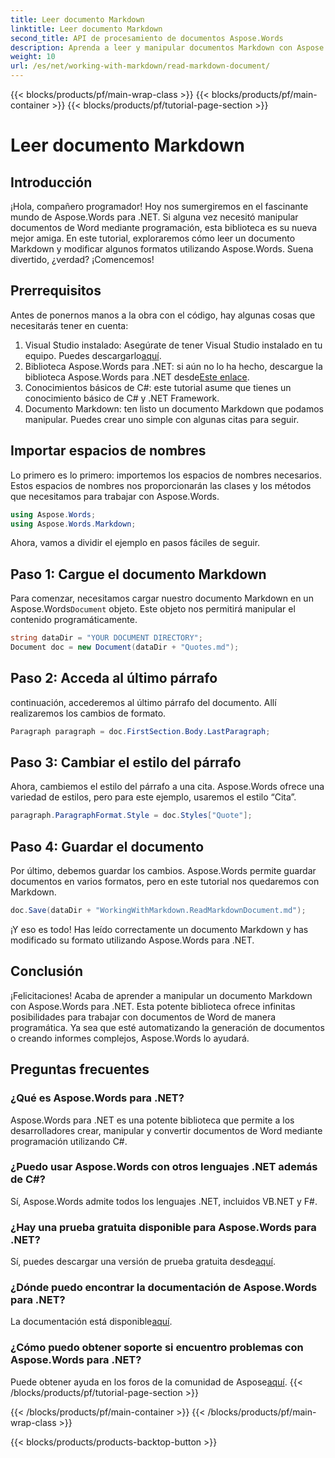 ```yaml
---
title: Leer documento Markdown
linktitle: Leer documento Markdown
second_title: API de procesamiento de documentos Aspose.Words
description: Aprenda a leer y manipular documentos Markdown con Aspose.Words para .NET con este tutorial detallado paso a paso. Perfecto para desarrolladores de todos los niveles.
weight: 10
url: /es/net/working-with-markdown/read-markdown-document/
---
```


{{< blocks/products/pf/main-wrap-class >}}
{{< blocks/products/pf/main-container >}}
{{< blocks/products/pf/tutorial-page-section >}}

# Leer documento Markdown

## Introducción

¡Hola, compañero programador! Hoy nos sumergiremos en el fascinante mundo de Aspose.Words para .NET. Si alguna vez necesitó manipular documentos de Word mediante programación, esta biblioteca es su nueva mejor amiga. En este tutorial, exploraremos cómo leer un documento Markdown y modificar algunos formatos utilizando Aspose.Words. Suena divertido, ¿verdad? ¡Comencemos!

## Prerrequisitos

Antes de ponernos manos a la obra con el código, hay algunas cosas que necesitarás tener en cuenta:

1. Visual Studio instalado: Asegúrate de tener Visual Studio instalado en tu equipo. Puedes descargarlo[aquí](https://visualstudio.microsoft.com/downloads/).
2.  Biblioteca Aspose.Words para .NET: si aún no lo ha hecho, descargue la biblioteca Aspose.Words para .NET desde[Este enlace](https://releases.aspose.com/words/net/).
3. Conocimientos básicos de C#: este tutorial asume que tienes un conocimiento básico de C# y .NET Framework.
4. Documento Markdown: ten listo un documento Markdown que podamos manipular. Puedes crear uno simple con algunas citas para seguir.

## Importar espacios de nombres

Lo primero es lo primero: importemos los espacios de nombres necesarios. Estos espacios de nombres nos proporcionarán las clases y los métodos que necesitamos para trabajar con Aspose.Words.

```csharp
using Aspose.Words;
using Aspose.Words.Markdown;
```

Ahora, vamos a dividir el ejemplo en pasos fáciles de seguir.

## Paso 1: Cargue el documento Markdown

 Para comenzar, necesitamos cargar nuestro documento Markdown en un Aspose.Words`Document` objeto. Este objeto nos permitirá manipular el contenido programáticamente.

```csharp
string dataDir = "YOUR DOCUMENT DIRECTORY";
Document doc = new Document(dataDir + "Quotes.md");
```

## Paso 2: Acceda al último párrafo

continuación, accederemos al último párrafo del documento. Allí realizaremos los cambios de formato.

```csharp
Paragraph paragraph = doc.FirstSection.Body.LastParagraph;
```

## Paso 3: Cambiar el estilo del párrafo

Ahora, cambiemos el estilo del párrafo a una cita. Aspose.Words ofrece una variedad de estilos, pero para este ejemplo, usaremos el estilo “Cita”.

```csharp
paragraph.ParagraphFormat.Style = doc.Styles["Quote"];
```

## Paso 4: Guardar el documento

Por último, debemos guardar los cambios. Aspose.Words permite guardar documentos en varios formatos, pero en este tutorial nos quedaremos con Markdown.

```csharp
doc.Save(dataDir + "WorkingWithMarkdown.ReadMarkdownDocument.md");
```

¡Y eso es todo! Has leído correctamente un documento Markdown y has modificado su formato utilizando Aspose.Words para .NET.

## Conclusión

¡Felicitaciones! Acaba de aprender a manipular un documento Markdown con Aspose.Words para .NET. Esta potente biblioteca ofrece infinitas posibilidades para trabajar con documentos de Word de manera programática. Ya sea que esté automatizando la generación de documentos o creando informes complejos, Aspose.Words lo ayudará.

## Preguntas frecuentes

### ¿Qué es Aspose.Words para .NET?

Aspose.Words para .NET es una potente biblioteca que permite a los desarrolladores crear, manipular y convertir documentos de Word mediante programación utilizando C#.

### ¿Puedo usar Aspose.Words con otros lenguajes .NET además de C#?

Sí, Aspose.Words admite todos los lenguajes .NET, incluidos VB.NET y F#.

### ¿Hay una prueba gratuita disponible para Aspose.Words para .NET?

 Sí, puedes descargar una versión de prueba gratuita desde[aquí](https://releases.aspose.com/).

### ¿Dónde puedo encontrar la documentación de Aspose.Words para .NET?

 La documentación está disponible[aquí](https://reference.aspose.com/words/net/).

### ¿Cómo puedo obtener soporte si encuentro problemas con Aspose.Words para .NET?

 Puede obtener ayuda en los foros de la comunidad de Aspose[aquí](https://forum.aspose.com/c/words/8).
{{< /blocks/products/pf/tutorial-page-section >}}

{{< /blocks/products/pf/main-container >}}
{{< /blocks/products/pf/main-wrap-class >}}

{{< blocks/products/products-backtop-button >}}
